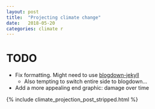 ```yaml
---
layout: post
title:  "Projecting climate change"
date:   2018-05-20
categories: climate r
---
```


# TODO

- Fix formatting. Might need to use [blogdown-jekyll](https://github.com/yihui/blogdown-jekyll)
    - Also tempting to switch entire side to blogdown...
- Add a more appealing end graphic: damage over time

{% include climate_projection_post_stripped.html %}
